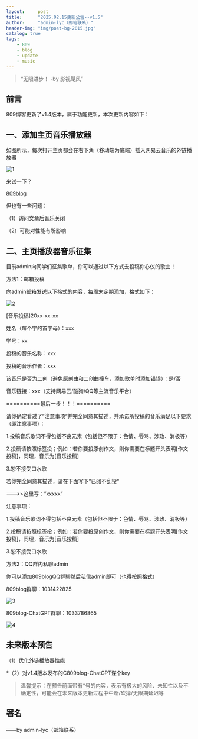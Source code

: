 ```yaml
---
layout:     post
title:      "2025.02.15更新公告--v1.5"
author:     "admin-lyc（邮箱联系）"
header-img: "img/post-bg-2015.jpg"
catalog: true
tags:
    - 809
    - blog
    - update
    - music
---
```


> “无限进步！ -by 影视飓风”

## 前言

<p>809博客更新了v1.4版本，属于功能更新，本次更新内容如下：</p>

## 一、添加主页音乐播放器

<p>如图所示，每次打开主页都会在右下角（移动端为底端）插入网易云音乐的外链播放器</p>

![1](/img/wyyyy-1.jpg "效果图")

<p>来试一下？</p>

[809blog](https://809blog.us.kg/)
  
<p>但也有一些问题：</p>

<p>（1）访问文章后音乐关闭</p>

<p>（2）可能对性能有所影响</p>

## 二、主页播放器音乐征集

<p>目前admin向同学们征集歌单，你可以通过以下方式去投稿你心仪的歌曲！</p>

<p>方法1：邮箱投稿</p>

<p>向admin邮箱发送以下格式的内容，每周末定期添加，格式如下：</p>

![2](/img/wyyyy-2.jpg "投稿格式")

<p>[音乐投稿]20xx-xx-xx</p>
  
<p>姓名（每个字的首字母）：xxx</p>
  
<p>学号：xx</p>
  
<p>投稿的音乐名称：xxx</p>
  
<p>投稿的音乐作者：xxx</p>
  
<p>该音乐是否为二创（避免原创曲和二创曲撞车，添加歌单时添加错误）：是/否</p>
  
<p>音乐链接：xxx（支持网易云/酷狗/QQ等主流音乐平台）</p>
  
<p>==========最后一步！！！==========</p>
  
<p>请你确定看过了”注意事项“并完全同意其描述，并承诺所投稿的音乐满足以下要求（即注意事项）：</p>
  
<p>1.投稿音乐歌词不得包括不良元素（包括但不限于：色情、辱骂、涉政、消极等）</p>

<p>2.投稿请按照标签投；例如：若你要投原创作文，则你需要在标题开头表明[作文投稿]，同理，音乐为[音乐投稿]</p>

<p>3.恕不接受口水歌</p>

<p>若你完全同意其描述，请在下面写下”已阅不乱投“</p>
  
<p>--->>这里写：”xxxxx“</p>

<p>注意事项：</p>

<p>1.投稿音乐歌词不得包括不良元素（包括但不限于：色情、辱骂、涉政、消极等）</p>

<p>2.投稿请按照标签投；例如：若你要投原创作文，则你需要在标题开头表明[作文投稿]，同理，音乐为[音乐投稿]</p>

<p>3.恕不接受口水歌</p>

<p>方法2：QQ群内私聊admin</p>

<p>你可以添加809blogQQ群聊然后私信admin即可（也得按照格式）</p>

<p>809blog群聊：1031422825</p>

![3](/img/qrcode_1739625505374.jpg "809blog-群聊")

<p>809blog-ChatGPT群聊：1033786865</p>

![4](/img/qrcode_1739625780965.jpg "809blog-ChatGPT")

## 未来版本预告

<p>（1）优化外链播放器性能</p>

<p>*（2）对v1.4版本发布的C809blog-ChatGPT谋个key</p>

> 温馨提示：在预告前面带有*号的内容，表示有极大的风险、未知性以及不确定性，可能会在未来版本更新过程中中断/砍掉/无限期延迟等

<p id = "build"></p>

## 署名</p>

<p>——by admin-lyc（邮箱联系）</p>
